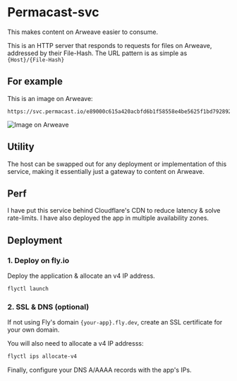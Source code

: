 # Permacast-svc
This makes content on Arweave easier to consume.

This is an HTTP server that responds to requests for files on Arweave, addressed by their File-Hash.
The URL pattern is as simple as `{Host}/{File-Hash}`

## For example
This is an image on Arweave:
```
https://svc.permacast.io/e89000c615a420acbfd6b1f58558e4be5625f1bd792892821384756a5cc44ef3
```
![Image on Arweave](https://svc.permacast.io/e89000c615a420acbfd6b1f58558e4be5625f1bd792892821384756a5cc44ef3)

## Utility
The host can be swapped out for any deployment or implementation of this service, making it essentially just a gateway to content on Arweave.

## Perf
I have put this service behind Cloudflare's CDN to reduce latency & solve rate-limits. I have also deployed the app in multiple availability zones.

## Deployment
### 1. Deploy on fly.io
Deploy the application & allocate an v4 IP address.
```bash
flyctl launch
```

### 2. SSL & DNS (optional)
If not using Fly's domain `{your-app}.fly.dev`, create an SSL certificate for your own domain.

You will also need to allocate a v4 IP addresss:
```bash
flyctl ips allocate-v4
```

Finally, configure your DNS A/AAAA records with the app's IPs.